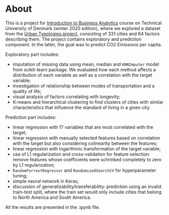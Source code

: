 # About

This is a project for [Introduction to Business Analytics](https://kurser.dtu.dk/course/42577/info) course on Technical University of Denmark (winter 2020 edition), where we explored a dataset from the [Urban Typologies project](http://web.mit.edu/afs/athena.mit.edu/org/i/its-lab/www/dashboard/new%20dashboard/index.html), consisting of 331 cities and 64 factors describing them. The project contains exploratory and prediction component. In the latter, the goal was to predict CO2 Emissions per capita.

Exploratory part includes:
* imputation of missing data using mean, median and `KNNImputer` model from scikit-learn package. We evaluated how each method affects a distribution of each variable as well as a correlation with the target variable;
* investigation of relationship between modes of transportation and a quality of life;
* visual analysis of factors correlating with longevity;
* K-means and hierarchical clustering to find clusters of cities with similar characteristics that influence the standard of living in a given city.

Prediction part includes:
* linear regression with 17 variables that are most correlated with the target;
* linear regression with manually selected features based on correlation with the target but also considering colinearity between the features;
* linear regression with logarithmic transformation of the target variable;
* use of L1 regularization and cross-validation for feature selection: remove features whose coefficients were schrinked completely to zero by L1 regularization;
* `RandomForrestRegressor` and `RandomizedSearchCV` for hyperparameter tuning;
* simple neural network in Keras;
* discussion of generalizability/transferability: prediction using an invalid train-test split, where the train set would only include cities that belong to North America and South America.

All the results are presented in the .ipynb file.
